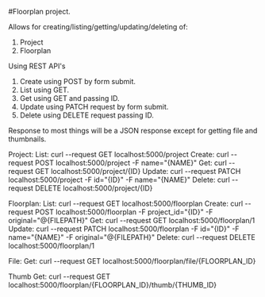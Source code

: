 #Floorplan project.

Allows for creating/listing/getting/updating/deleting of:
1. Project
2. Floorplan

Using REST API's
1. Create using POST by form submit.
2. List using GET.
3. Get using GET and passing ID.
4. Update using PATCH request by form submit.
5. Delete using DELETE request passing ID.

Response to most things will be a JSON response except for getting file and 
thumbnails.

Project:
List: curl --request GET localhost:5000/project
Create: curl --request POST localhost:5000/project -F name="{NAME}"
Get: curl --request GET localhost:5000/project/{ID}
Update: curl --request PATCH localhost:5000/project -F id="{ID}" -F name="{NAME}"
Delete: curl --request DELETE localhost:5000/project/{ID}

Floorplan:
List: curl --request GET localhost:5000/floorplan
Create: curl --request POST localhost:5000/floorplan -F project_id="{ID}" -F original="@{FILEPATH}"
Get: curl --request GET localhost:5000/floorplan/1
Update: curl --request PATCH localhost:5000/floorplan -F id="{ID}" -F name="{NAME}" -F original="@{FILEPATH}"
Delete: curl --request DELETE localhost:5000/floorplan/1

File:
Get: curl --request GET localhost:5000/floorplan/file/{FLOORPLAN_ID}

Thumb
Get: curl --request GET localhost:5000/floorplan/{FLOORPLAN_ID}/thumb/{THUMB_ID}
